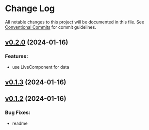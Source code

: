 # Change Log

All notable changes to this project will be documented in this file.
See [Conventional Commits](Https://conventionalcommits.org) for commit guidelines.

<!-- changelog -->

## [v0.2.0](https://github.com/phoenix-islands/phoenix_islands/compare/v0.1.3...v0.2.0) (2024-01-16)




### Features:

* use LiveComponent for data

## [v0.1.3](https://github.com/phoenix-islands/phoenix_islands/compare/v0.1.2...v0.1.3) (2024-01-16)




## [v0.1.2](https://github.com/phoenix-islands/phoenix_islands/compare/v0.1.2...v0.1.2) (2024-01-16)




### Bug Fixes:

* readme
